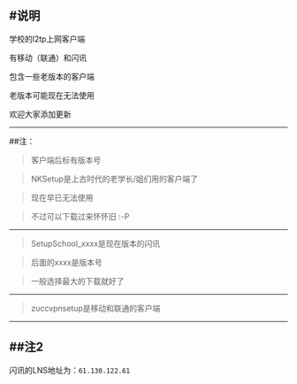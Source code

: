 #说明
---
学校的l2tp上网客户端

有移动（联通）和闪讯

包含一些老版本的客户端

老版本可能现在无法使用

欢迎大家添加更新

---
##注：
>客户端后标有版本号

>NKSetup是上古时代的老学长/姐们用的客户端了

>现在早已无法使用

>不过可以下载过来怀怀旧 :-P

---
>SetupSchool_xxxx是现在版本的闪讯

>后面的xxxx是版本号

>一般选择最大的下载就好了

---
>zuccvpnsetup是移动和联通的客户端

---
##注2
---
闪讯的LNS地址为：`61.130.122.61`


